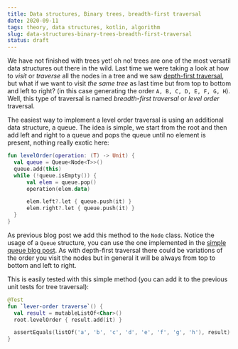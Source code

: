 ```yaml
---
title: Data structures, Binary trees, breadth-first traversal
date: 2020-09-11
tags: theory, data structures, kotlin, algorithm
slug: data-structures-binary-trees-breadth-first-traversal
status: draft
---
```


We have not finished with trees yet! oh no! trees are one of the most versatil data structures out there in the wild. Last time we were taking a look at how to _visit_ or _traverse_ all the nodes in a tree and we saw [depth-first traversal](), but what if we want to visit _the same tree_ as last time but from top to bottom and left to right? (in this case generating the order `A, B, C, D, E, F, G, H`). Well, this type of traversal is named _breadth-first traversal_ or _level order_ traversal.

The easiest way to implement a level order traversal is using an additional data structure, a queue. The idea is simple, we start from the root and then add left and right to a queue and pops the queue until no element is present, nothing really exotic here:

```kotlin
fun levelOrder(operation: (T) -> Unit) {
  val queue = Queue<Node<T>>()
  queue.add(this)
  while (!queue.isEmpty()) {
      val elem = queue.pop()
      operation(elem.data)

      elem.left?.let { queue.push(it) }
      elem.right?.let { queue.push(it) }
  }
}
```

As previous blog post we add this method to the `Node` class. Notice the usage of a `Queue` structure, you can use the one implemented in the [simple queue blog post](). As with depth-first traversal there could be variations of the order you visit the nodes but in general it will be always from top to bottom and left to right.

This is easily tested with this simple method (you can add it to the previous unit tests for tree traversal):

```kotlin
@Test
fun `lever-order traverse`() {
  val result = mutableListOf<Char>()
  root.levelOrder { result.add(it) }

  assertEquals(listOf('a', 'b', 'c', 'd', 'e', 'f', 'g', 'h'), result)
}
```
